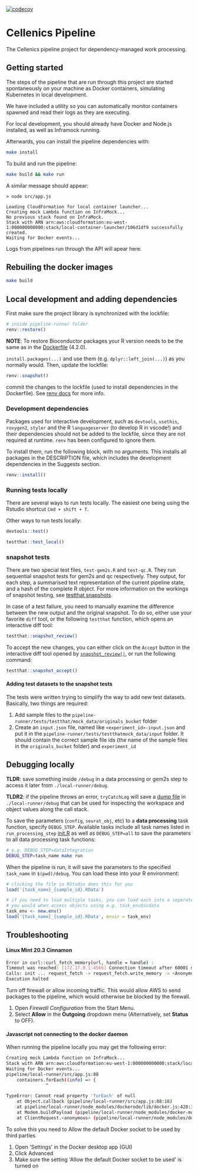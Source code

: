 [![codecov](https://codecov.io/gh/hms-dbmi-cellenics/pipeline/branch/master/graph/badge.svg?token=kQ19q1EenW)](https://codecov.io/gh/hms-dbmi-cellenics/pipeline)
# Cellenics Pipeline

The Cellenics pipeline project for dependency-managed work processing.

## Getting started

The steps of the pipeline that are run through this project are started
spontaneously on your machine as Docker containers, simulating Kubernetes
in local development.

We have included a utility so you can automatically monitor containers spawned
and read their logs as they are executing.

For local development, you should already have Docker and Node.js installed, as well as
Inframock running.

Afterwards, you can install the pipeline dependencies with:

```bash
make install
```

To build and run the pipeline:

```bash
make build && make run
```

A similar message should appear:

```
> node src/app.js

Loading CloudFormation for local container launcher...
Creating mock Lambda function on InfraMock...
No previous stack found on InfraMock.
Stack with ARN arn:aws:cloudformation:eu-west-1:000000000000:stack/local-container-launcher/106d1df9 successfully created.
Waiting for Docker events...
```

Logs from pipelines run through the API will apear here.

## Rebuiling the docker images

```bash
make build
```

## Local development and adding dependencies

First make sure the project library is synchronized with the lockfile:

```R
# inside pipeline-runner folder
renv::restore()
```

**NOTE**: To restore Bioconductor packages your R version needs to be the same as in the [Dockerfile](pipeline-runner/Dockerfile) (4.2.0).

`install.packages(...)` and use them (e.g. `dplyr::left_join(...)`) as you normally would. Then, update the lockfile:

```R
renv::snapshot()
```

commit the changes to the lockfile (used to install dependencies in the Dockerfile). See [renv docs](https://rstudio.github.io/renv/) for more info.

### Development dependencies

Packages used for interactive development, such as `devtools`, `usethis`, `roxygen2`,
`styler` and the R `languageserver` (to develop R in vscode!) and their dependencies
should not be added to the lockfile, since they are not required at runtime. 
`renv` has been configured to ignore them. 

To install them, run the following block, with no arguments. This installs all
packages in the DESCRIPTION file, which includes the development dependencies in
the Suggests section.

```R
renv::install()
```

### Running tests locally

There are several ways to run tests locally. The easiest one being using the Rstudio
shortcut `Cmd + shift + T`.

Other ways to run tests locally:

```R
devtools::test()
```

```R
testthat::test_local()
```

### snapshot tests

There are two special test files, `test-gem2s.R` and `test-qc.R`. They run sequential
snapshot tests for gem2s and qc respectively. They output, for each step, a summarised
text representation of the current pipeline state, and a hash of the complete R
object. For more information on the workings of snapshot testing, see [testthat snapshots](https://testthat.r-lib.org/articles/snapshotting.html).

In case of a test failure, you need to manually examine the difference between
the new output and the original snapshot. To do so, either use your favorite `diff`
tool, or the following `testthat` function, which opens an interactive diff tool:

```R
testthat::snapshot_review()
```

To accept the new changes, you can either click on the `Accept` button in the interactive
diff tool opened by [`snapshot_review()`](https://testthat.r-lib.org/reference/snapshot_accept.html),
or run the following command:

```R
testthat::snapshot_accept()
```

#### Adding test datasets to the snapshot tests

The tests were written trying to simplify the way to add new test datasets.
Basically, two things are required:

1. Add sample files to the `pipeline-runner/tests/testthat/mock_data/originals_bucket` folder
2. Create an `input.json` file, named like `<experiment_id>-input.json` and put it
   in the `pipeline-runner/tests/testthatmock_data/input` folder. It should 
   contain the correct sample file ids (the name of the sample files in the
   `originals_bucket` folder) and `experiment_id`


## Debugging locally

**TLDR**: save something inside `/debug` in a data processing or gem2s step to
 access it later from `./local-runner/debug`.

 **TLDR2**: if the pipeline throws an error, `tryCatchLog` will save a [dump file](https://github.com/aryoda/tryCatchLog#how-do-i-perform-a-post-mortem-analysis-of-my-crashed-r-script) in  `./local-runner/debug` that can be used for inspecting the workspace and object values along the call stack.

To save the parameters (`config`, `seurat_obj`, etc) to a **data processing** task function, specify `DEBUG_STEP`.
Available tasks include all task names listed in `run_processing_step` [init.R](pipeline-runner/init.R#L69) as well as `DEBUG_STEP=all` 
to save the parameters to all data processing task functions:

```bash
# e.g. DEBUG_STEP=dataIntegration
DEBUG_STEP=task_name make run
```

When the pipeline is run, it will save the parameters to the specified `task_name` in `$(pwd)/debug`. You
can load these into your R environment:

```R
# clicking the file in RStudio does this for you
load('{task_name}_{sample_id}.RData')

# if you need to load multiple tasks, you can load each into a seperate environment
# you would when access objects using e.g. task_env$scdata
task_env <- new.env()
load('{task_name}_{sample_id}.RData', envir = task_env)
```

## Troubleshooting

#### Linux Mint 20.3 Cinnamon
```bash
Error in curl::curl_fetch_memory(url, handle = handle) : 
Timeout was reached: [172.17.0.1:4566] Connection timeout after 60001 ms
Calls: init ... request_fetch -> request_fetch.write_memory -> <Anonymous>
Execution halted
```
Turn off firewall or allow incoming traffic. This would allow AWS to send packages to the pipeline, which would otherwise be blocked by the firewall.

1. Open *Firewall Configuration* from the Start Menu.
2. Select **Allow** in the **Outgoing** dropdown menu (Alternatively, set **Status** to OFF).

#### Javascript not connecting to the docker daemon
When running the pipeline locally you may get the following error: 
```bash
Creating mock Lambda function on InfraMock...
Stack with ARN arn:aws:cloudformation:eu-west-1:000000000000:stack/local-container-launcher/f693a088 successfully created.
Waiting for Docker events...
pipeline/local-runner/src/app.js:88
    containers.forEach((info) => {
               ^

TypeError: Cannot read property 'forEach' of null
    at Object.callback (pipeline/local-runner/src/app.js:88:16)
    at pipeline/local-runner/node_modules/dockerode/lib/docker.js:428:12
    at Modem.buildPayload (pipeline/local-runner/node_modules/docker-modem/lib/modem.js:297:19)
    at ClientRequest.<anonymous> (pipeline/local-runner/node_modules/docker-modem/lib/modem.js:282:10)
```

To solve this you need to Allow the default Docker socket to be used by third parties 

1. Open 'Settings' in the Docker desktop app (GUI)
2. Click Advanced
3. Make sure the setting 'Allow the default Docker socket to be used' is turned on
